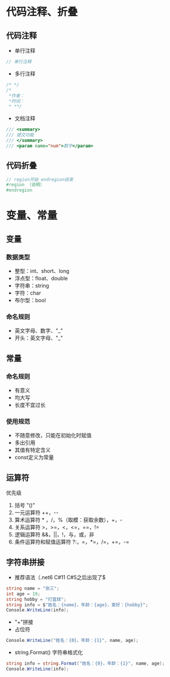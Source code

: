 # 代码注释、折叠

## 代码注释

- 单行注释

```C#
// 单行注释
```

- 多行注释

```c#
/* */
/*
 *作者：
 *时间：
 * **/
```

- 文档注释

```C#
/// <summary>
/// 提交功能
/// </summary>
/// <param name="num">数字</param>
```

## 代码折叠

```C#
// region开始 endregion结束
#region （说明）
#endregion
```



# 变量、常量

## 变量

### 数据类型

- 整型：int、short、long
- 浮点型：float、double
- 字符串：string
- 字符：char
- 布尔型：bool

### 命名规则

- 英文字母、数字、"_"
- 开头：英文字母、"_"

## 常量

### 命名规则

- 有意义
- 均大写
- 长度不宜过长

### 使用规范

- 不随意修改，只能在初始化时赋值
- 多出引用
- 其值有特定含义
- const定义为常量

## 运算符

优先级

1. 括号 "()"
2. 一元运算符 ++，--
3. 算术运算符 * ，/，%（取模：获取余数），+，-
4. 关系运算符 >，>=，<，<=，==，!=
5. 逻辑运算符 &&，||，!，与，或，非
6. 条件运算符和赋值运算符 ?:，=，*=，/=，+=，-=

## 字符串拼接

- 推荐语法（.net6 C#11 C#5之后出现了$

```c#
string name = "张三";
int age = 19;
string hobby = "打篮球";
string info = $"姓名：{name}，年龄：{age}，爱好：{hobby}";
Console.WriteLine(info);
```

- "+"拼接
- 占位符

```C#
Console.WriteLine("姓名：{0}，年龄：{1}", name, age);
```

- string.Format() 字符串格式化

```c#
string info = string.Format("姓名：{0}，年龄：{1}", name, age);
Console.WriteLine(info);
```

